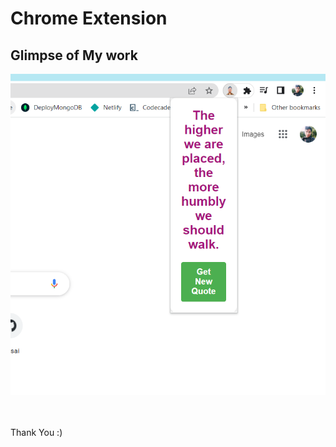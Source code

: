 # Chrome Extension

## Glimpse of My work

![Photo](https://github.com/lokeshahire/MyCromeExtension/blob/master/images/Screenshot.png)
<br>
<br>
<br>

Thank You :)
